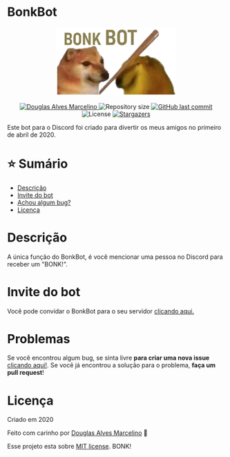 # BonkBot

<p  align="center">
    <img  src="./.github/logo.png"  alt="BonkBot"  width="280"/>
</p>

<p  align="center">
    <a  href="https://www.linkedin.com/in/douglas-alves-marcelino-704250180/">
        <img  alt="Douglas Alves Marcelino"  src="https://img.shields.io/badge/-Douglas%20Alves%20Marcelino-bd8657?style=flat&logo=Linkedin&logoColor=white" />
    </a>
    <img  alt="Repository size"  src="https://img.shields.io/github/repo-size/TheeDouglasAM3/BonkBot?color=bd8657">
    <a  href="https://github.com/TheeDouglasAM3/BonkBot/commits/master">
        <img  alt="GitHub last commit"  src="https://img.shields.io/github/last-commit/TheeDouglasAM3/BonkBot?color=bd8657">
    </a>
    <img  alt="License"  src="https://img.shields.io/badge/license-MIT-bd8657">
    <a  href="https://github.com/TheeDouglasAM3/BonkBot/stargazers">
        <img  alt="Stargazers"  src="https://img.shields.io/github/stars/TheeDouglasAM3/BonkBot?color=bd8657&logo=github">
    </a>
</p>

Este bot para o Discord foi criado para divertir os meus amigos no primeiro de abril de 2020.

# :star: Sumário

* [Descrição](#descrição)
* [Invite do bot](#invite-do-bot) 
* [Achou algum bug?](#problemas)
* [Licença](#licença)

# Descrição
A única função do BonkBot, é você mencionar uma pessoa no Discord para receber um "BONK!".

# Invite do bot
Você pode convidar o BonkBot para o seu servidor [clicando aqui.](https://discord.com/oauth2/authorize?client_id=695322447943172106&permissions=109568&scope=bot)

# Problemas
Se você encontrou algum bug, se sinta livre **para criar uma nova issue**  [clicando aqui!](https://github.com/TheeDouglasAM3/BonkBot/issues). Se você já encontrou a solução para o problema, **faça um pull request**!

# Licença

Criado em 2020 

Feito com carinho por [Douglas Alves Marcelino](https://github.com/TheeDouglasAM3) :duck:

Esse projeto esta sobre [MIT license](./LICENSE). BONK!